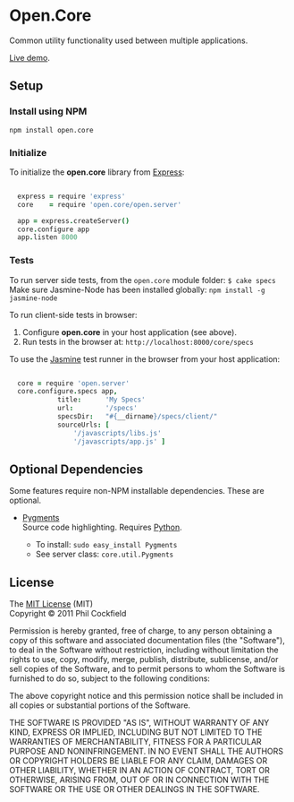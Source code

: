 # Open.Core
Common utility functionality used between multiple applications.

[Live demo](http://opencore.herokuapp.com/harness).

## Setup
### Install using NPM

    npm install open.core

### Initialize
To initialize the **open.core** library from [Express](http://expressjs.com/):

```coffeescript

  express = require 'express'
  core    = require 'open.core/open.server'

  app = express.createServer()
  core.configure app
  app.listen 8000

```

### Tests

To run server side tests, from the `open.core` module folder: `$ cake specs`
Make sure Jasmine-Node has been installed globally: `npm install -g jasmine-node`

To run client-side tests in browser:

1. Configure **open.core** in your host application (see above).
2. Run tests in the browser at: `http://localhost:8000/core/specs`

To use the [Jasmine](http://pivotal.github.com/jasmine/) test runner in the browser from your
host application:

```coffeescript

  core = require 'open.server'
  core.configure.specs app,
            title:      'My Specs'
            url:        '/specs'
            specsDir:   "#{__dirname}/specs/client/"
            sourceUrls: [
                '/javascripts/libs.js'
                '/javascripts/app.js' ]

```


## Optional Dependencies
Some features require non-NPM installable dependencies.  These are optional.

- [Pygments](http://pygments.org/docs/installation/)  
  Source code highlighting. Requires [Python](http://python.org/).
  
  - To install: `sudo easy_install Pygments`
  - See server class: `core.util.Pygments`



## License

The [MIT License](http://www.opensource.org/licenses/mit-license.php) (MIT)  
Copyright © 2011 Phil Cockfield

Permission is hereby granted, free of charge, to any person obtaining a copy of
this software and associated documentation files (the "Software"), to deal in
the Software without restriction, including without limitation the rights to
use, copy, modify, merge, publish, distribute, sublicense, and/or sell copies of
the Software, and to permit persons to whom the Software is furnished to do so,
subject to the following conditions:

The above copyright notice and this permission notice shall be included in all
copies or substantial portions of the Software.

THE SOFTWARE IS PROVIDED "AS IS", WITHOUT WARRANTY OF ANY KIND, EXPRESS OR IMPLIED,
INCLUDING BUT NOT LIMITED TO THE WARRANTIES OF MERCHANTABILITY, FITNESS FOR A
PARTICULAR PURPOSE AND NONINFRINGEMENT. IN NO EVENT SHALL THE AUTHORS OR COPYRIGHT
HOLDERS BE LIABLE FOR ANY CLAIM, DAMAGES OR OTHER LIABILITY, WHETHER IN AN ACTION
OF CONTRACT, TORT OR OTHERWISE, ARISING FROM, OUT OF OR IN CONNECTION WITH THE
SOFTWARE OR THE USE OR OTHER DEALINGS IN THE SOFTWARE.